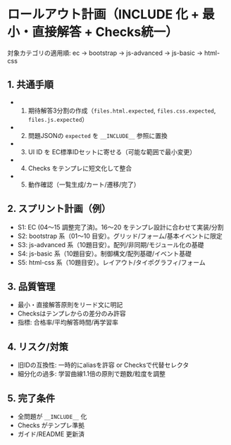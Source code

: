 # ロールアウト計画（__INCLUDE__ 化 + 最小・直接解答 + Checks統一）

対象カテゴリの適用順: ec → bootstrap → js-advanced → js-basic → html-css

## 1. 共通手順
- 1) 期待解答3分割の作成（`files.html.expected`, `files.css.expected`, `files.js.expected`）
- 2) 問題JSONの `expected` を `__INCLUDE__` 参照に置換
- 3) UI ID を EC標準IDセットに寄せる（可能な範囲で最小変更）
- 4) Checks をテンプレに短文化して整合
- 5) 動作確認（一覧生成/カート/遷移/完了）

## 2. スプリント計画（例）
- S1: EC (04〜15 調整完了済)。16〜20 をテンプレ設計に合わせて実装/分割
- S2: bootstrap 系（01〜10 目安）。グリッド/フォーム/基本イベントに限定
- S3: js-advanced 系（10題目安）。配列/非同期/モジュール化の基礎
- S4: js-basic 系（10題目安）。制御構文/配列基礎/イベント基礎
- S5: html-css 系（10題目安）。レイアウト/タイポグラフィ/フォーム

## 3. 品質管理
- 最小・直接解答原則をリード文に明記
- Checksはテンプレからの差分のみ許容
- 指標: 合格率/平均解答時間/再学習率

## 4. リスク/対策
- 旧IDの互換性: 一時的にaliasを許容 or Checksで代替セレクタ
- 細分化の過多: 学習曲線1.1倍の原則で題数/粒度を調整

## 5. 完了条件
- 全問題が `__INCLUDE__` 化
- Checks がテンプレ準拠
- ガイド/README 更新済
